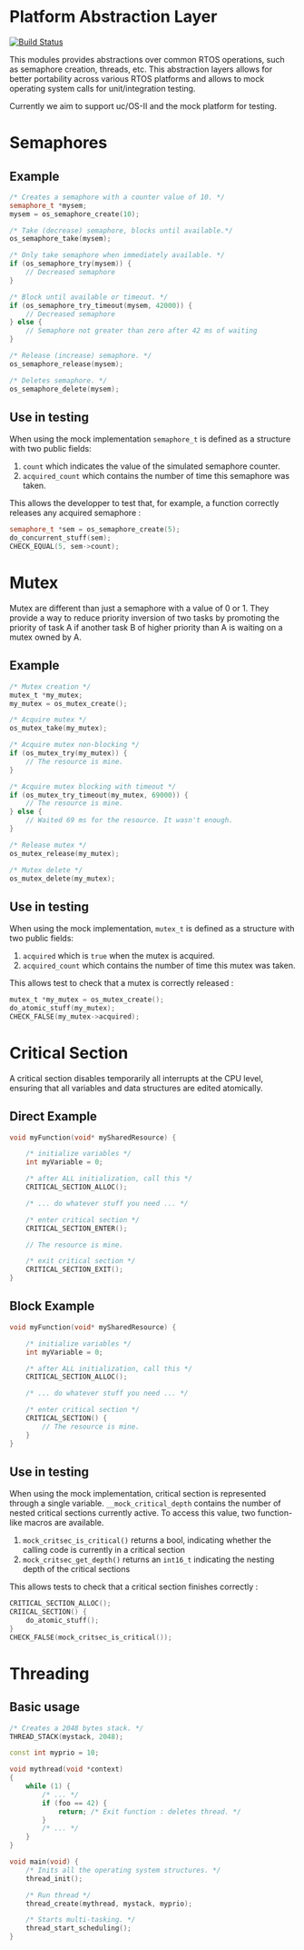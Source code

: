 # Platform Abstraction Layer
[![Build Status](https://travis-ci.org/cvra/platform-abstraction.png)](https://travis-ci.org/cvra/platform-abstraction)

This modules provides abstractions over common RTOS operations, such as
semaphore creation, threads, etc.
This abstraction layers allows for better portability across various RTOS
platforms and allows to mock operating system calls for unit/integration
testing.

Currently we aim to support uc/OS-II and the mock platform for testing.

# Semaphores

## Example
```cpp
/* Creates a semaphore with a counter value of 10. */
semaphore_t *mysem;
mysem = os_semaphore_create(10);

/* Take (decrease) semaphore, blocks until available.*/
os_semaphore_take(mysem);

/* Only take semaphore when immediately available. */
if (os_semaphore_try(mysem)) {
    // Decreased semaphore
}

/* Block until available or timeout. */
if (os_semaphore_try_timeout(mysem, 42000)) {
    // Decreased semaphore
} else {
    // Semaphore not greater than zero after 42 ms of waiting
}

/* Release (increase) semaphore. */
os_semaphore_release(mysem);

/* Deletes semaphore. */
os_semaphore_delete(mysem);
```

## Use in testing
When using the mock implementation `semaphore_t` is defined as a structure with two public fields:

1. `count` which indicates the value of the simulated semaphore counter.
2. `acquired_count` which contains the number of time this semaphore was taken.

This allows the developper to test that, for example, a function correctly releases any acquired semaphore :

```cpp
semaphore_t *sem = os_semaphore_create(5);
do_concurrent_stuff(sem);
CHECK_EQUAL(5, sem->count);
```


# Mutex
Mutex are different than just a semaphore with a value of 0 or 1.
They provide a way to reduce priority inversion of two tasks by promoting the priority of task A if another task B of higher priority than A is waiting on a mutex owned by A.

## Example

```c
/* Mutex creation */
mutex_t *my_mutex;
my_mutex = os_mutex_create();

/* Acquire mutex */
os_mutex_take(my_mutex);

/* Acquire mutex non-blocking */
if (os_mutex_try(my_mutex)) {
    // The resource is mine.
}

/* Acquire mutex blocking with timeout */
if (os_mutex_try_timeout(my_mutex, 69000)) {
    // The resource is mine.
} else {
    // Waited 69 ms for the resource. It wasn't enough.
}

/* Release mutex */
os_mutex_release(my_mutex);

/* Mutex delete */
os_mutex_delete(my_mutex);
```

## Use in testing
When using the mock implementation, `mutex_t` is defined as a structure with two public fields:

1. `acquired` which is `true` when the mutex is acquired.
2. `acquired_count` which contains the number of time this mutex was taken.

This allows test to check that a mutex is correctly released :
```c
mutex_t *my_mutex = os_mutex_create();
do_atomic_stuff(my_mutex);
CHECK_FALSE(my_mutex->acquired);
```

# Critical Section
A critical section disables temporarily all interrupts at the CPU level, ensuring that all variables and data structures are edited atomically.


## Direct Example

```c
void myFunction(void* mySharedResource) {

    /* initialize variables */
    int myVariable = 0;

    /* after ALL initialization, call this */
    CRITICAL_SECTION_ALLOC();

    /* ... do whatever stuff you need ... */

    /* enter critical section */
    CRITICAL_SECTION_ENTER();

    // The resource is mine.

    /* exit critical section */
    CRITICAL_SECTION_EXIT();
}
```

## Block Example

```c
void myFunction(void* mySharedResource) {

    /* initialize variables */
    int myVariable = 0;

    /* after ALL initialization, call this */
    CRITICAL_SECTION_ALLOC();

    /* ... do whatever stuff you need ... */

    /* enter critical section */
    CRITICAL_SECTION() {
        // The resource is mine.
    }
}
```

## Use in testing
When using the mock implementation, critical section is represented through a single variable.
`__mock_critical_depth` contains the number of nested critical sections currently active.
To access this value, two function-like macros are available.

1. `mock_critsec_is_critical()` returns a bool, indicating whether the calling code is currently in a critical section
2. `mock_critsec_get_depth()` returns an `int16_t` indicating the nesting depth of the critical sections

This allows tests to check that a critical section finishes correctly :
```c
CRITICAL_SECTION_ALLOC();
CRIICAL_SECTION() {
    do_atomic_stuff();
}
CHECK_FALSE(mock_critsec_is_critical());
```

# Threading
## Basic usage
```cpp
/* Creates a 2048 bytes stack. */
THREAD_STACK(mystack, 2048);

const int myprio = 10;

void mythread(void *context)
{
    while (1) {
        /* ... */
        if (foo == 42) {
            return; /* Exit function : deletes thread. */
        }
        /* ... */
    }
}

void main(void) {
    /* Inits all the operating system structures. */
    thread_init();

    /* Run thread */
    thread_create(mythread, mystack, myprio);

    /* Starts multi-tasking. */
    thread_start_scheduling();
}
```

